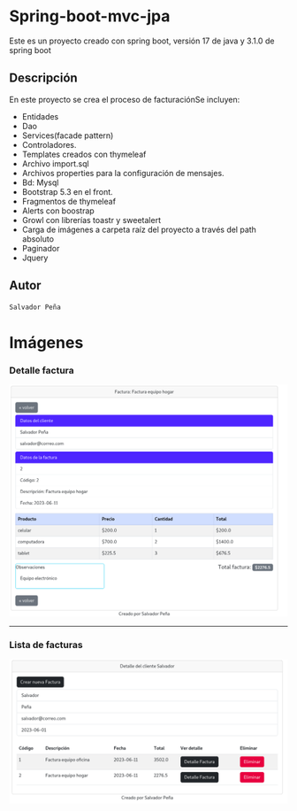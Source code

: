 # Spring-boot-mvc-jpa

Este es un proyecto creado con spring boot, versión 17 de java y 3.1.0 de spring boot

## Descripción

En este proyecto se crea el proceso de facturaciónSe incluyen:
- Entidades
- Dao
- Services(facade pattern) 
- Controladores. 
- Templates creados con thymeleaf
- Archivo import.sql 
- Archivos properties para la configuración de mensajes.  
- Bd: Mysql
- Bootstrap 5.3 en el front.
- Fragmentos de thymeleaf
- Alerts con boostrap
- Growl con librerías toastr y sweetalert
- Carga de imágenes a carpeta raíz del proyecto a través del path absoluto
- Paginador
- Jquery

## Autor

```html
Salvador Peña
```
# Imágenes
### Detalle factura
![Lista clientes](/imagenes_readme/5.png)
*** 
### Lista de facturas
![Editar clientes](/imagenes_readme/6.png)